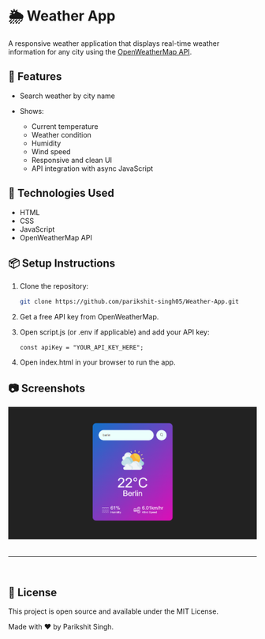 # 🌦️ Weather App

A responsive weather application that displays real-time weather information for any city using the [OpenWeatherMap API](https://openweathermap.org/api).

## 🔧 Features

- Search weather by city name

- Shows:
  - Current temperature
  - Weather condition
  - Humidity
  - Wind speed
  - Responsive and clean UI
  - API integration with async JavaScript

## 🚀 Technologies Used

- HTML
- CSS
- JavaScript
- OpenWeatherMap API

## 📦 Setup Instructions

1. Clone the repository:
   ```bash
   git clone https://github.com/parikshit-singh05/Weather-App.git
   ```

2. Get a free API key from OpenWeatherMap.

3. Open script.js (or .env if applicable) and add your API key:
    ```
    const apiKey = "YOUR_API_KEY_HERE";
    ```

4. Open index.html in your browser to run the app.

## 📷 Screenshots
![App Working](/images/working_ss.png)<br><br><hr><br>


## 📝 License
This project is open source and available under the MIT License.

Made with ❤️ by Parikshit Singh.
